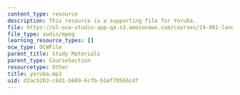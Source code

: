 ```yaml
---
content_type: resource
description: This resource is a supporting file for Yoruba.
file: https://ol-ocw-studio-app-qa.s3.amazonaws.com/courses/24-901-language-and-its-structure-i-phonology-fall-2010/d2ac5203c6d1b6096cfbb1ef70566cdf_yoruba.mp3
file_type: audio/mpeg
learning_resource_types: []
ocw_type: OCWFile
parent_title: Study Materials
parent_type: CourseSection
resourcetype: Other
title: yoruba.mp3
uid: d2ac5203-c6d1-b609-6cfb-b1ef70566cdf
---
```

